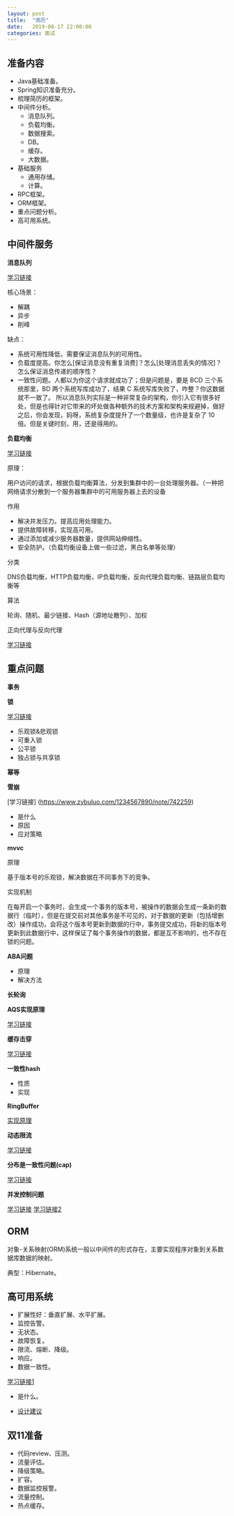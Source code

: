 ```yaml
---
layout: post
title:  "简历"
date:   2019-08-17 22:00:00
categories: 面试
---
```


## 准备内容

* Java基础准备。
* Spring知识准备充分。
* 梳理简历的框架。
* 中间件分析。
    * 消息队列。
    * 负载均衡。
    * 数据搜索。
    * DB。
    * 缓存。
    * 大数据。
* 基础服务
    * 通用存储。
    * 计算。
* RPC框架。
* ORM框架。
* 重点问题分析。
* 高可用系统。

## 中间件服务

**消息队列**

[学习链接](https://www.cnblogs.com/wuzm/p/11105176.html)

核心场景：

* 解耦
* 异步
* 削峰

缺点：

* 系统可用性降低，需要保证消息队列的可用性。
* 负载度提高。你怎么[保证消息没有重复消费]？怎么[处理消息丢失的情况]？怎么保证消息传递的顺序性？
* 一致性问题。人都以为你这个请求就成功了；但是问题是，要是 BCD 三个系统那里，BD 两个系统写库成功了，结果 C 系统写库失败了，咋整？你这数据就不一致了。
所以消息队列实际是一种非常复杂的架构，你引入它有很多好处，但是也得针对它带来的坏处做各种额外的技术方案和架构来规避掉，做好之后，你会发现，妈呀，系统复杂度提升了一个数量级，也许是复杂了 10 倍。但是关键时刻，用，还是得用的。

**负载均衡**

[学习链接](https://www.jianshu.com/p/c91fe3f94e5c)

原理：

用户访问的请求，根据负载均衡算法，分发到集群中的一台处理服务器。（一种把网络请求分散到一个服务器集群中的可用服务器上去的设备

作用

* 解决并发压力。提高应用处理能力。
* 提供故障转移，实现高可用。
* 通过添加或减少服务器数量，提供网站伸缩性。
* 安全防护。（负载均衡设备上做一些过滤，黑白名单等处理）

分类

DNS负载均衡，HTTP负载均衡，IP负载均衡，反向代理负载均衡、链路层负载均衡等

算法

轮询、随机、最少链接、Hash（源地址散列）、加权

正向代理与反向代理

[学习链接](https://www.cnblogs.com/xudong-bupt/p/8661523.html)

## 重点问题

**事务**

**锁**

[学习链接](https://www.jianshu.com/p/59469da035e7)

* 乐观锁&悲观锁
* 可重入锁
* 公平锁
* 独占锁与共享锁

**幂等**

**雪崩**

[学习链接] (https://www.zybuluo.com/1234567890/note/742259)

* 是什么
* 原因
* 应对策略


**mvvc**

原理

基于版本号的乐观锁，解决数据在不同事务下的竞争。

实现机制

在每开启一个事务时，会生成一个事务的版本号，被操作的数据会生成一条新的数据行（临时），但是在提交前对其他事务是不可见的，对于数据的更新（包括增删改）操作成功，会将这个版本号更新到数据的行中，事务提交成功，将新的版本号更新到此数据行中，这样保证了每个事务操作的数据，都是互不影响的，也不存在锁的问题。

**ABA问题**

* 原理
* 解决方法

**长轮询**

**AQS实现原理**

[学习链接](https://www.cnblogs.com/iou123lg/p/9464385.html)

**缓存击穿**

[学习链接](https://baijiahao.baidu.com/s?id=1619572269435584821&wfr=spider&for=pc)

**一致性hash**

* 性质
* 实现

**RingBuffer**

[实现原理](https://blog.csdn.net/jkqwd1222/article/details/82194305)

**动态限流**

[学习链接](https://mp.weixin.qq.com/s?__biz=MzA3NDcyMTQyNQ==&mid=2649259178&idx=1&sn=59a969cc39699aa02ec6c49d9255835d&chksm=8767ad54b01024426dc6bb257992c1dfc08b9a8c4126d2422396402a2dd59c034eee8cc305e3&mpshare=1&scene=1&srcid=0104zNPpaQ84ZHumaMcHa8at#rd)

**分布是一致性问题(cap)**

[学习链接](https://www.cnblogs.com/kerwing/p/9098893.html)

**并发控制问题**

[学习链接](https://blog.csdn.net/qq_28328381/article/details/82787709)
[学习链接2](https://www.cnblogs.com/paul8339/p/7737012.html)

## ORM

对象-关系映射(ORM)系统一般以中间件的形式存在，主要实现程序对象到关系数据库数据的映射。

典型：Hibernate。

## 高可用系统

* 扩展性好：垂直扩展、水平扩展。
* 监控告警。
* 无状态。
* 故障恢复。
* 限流、熔断、降级。
* 响应。
* 数据一致性。

[学习链接1](https://blog.csdn.net/hustspy1990/article/details/78008324)

* 是什么。

* [设计建议](https://www.cnblogs.com/rwxwsblog/p/6652872.html)

## 双11准备

* 代码review、压测。
* 流量评估。
* 降级策略。
* 扩容。
* 数据监控报警。
* 流量控制。
* 热点缓存。